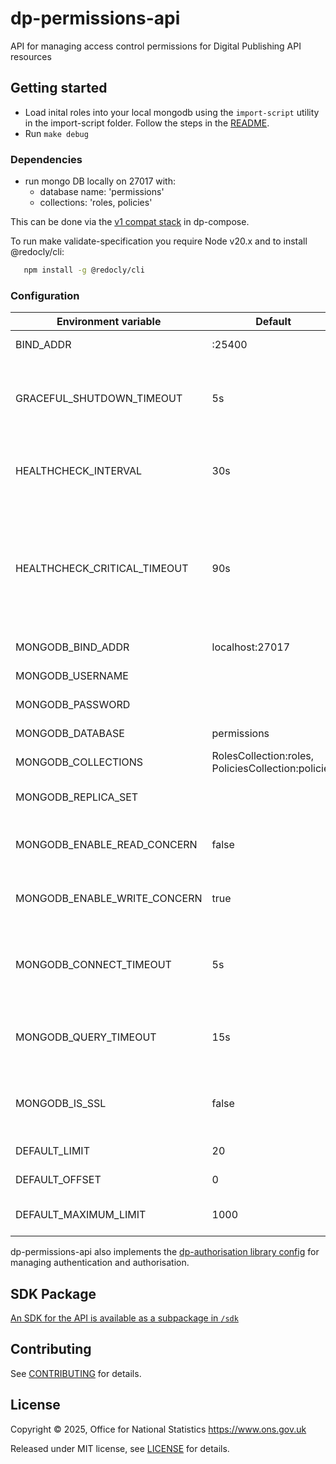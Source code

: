 # dp-permissions-api

API for managing access control permissions for Digital Publishing API resources

## Getting started

* Load inital roles into your local mongodb using the `import-script` utility in the import-script folder. Follow the
  steps in the [README](./import-script/README.md).
* Run `make debug`

### Dependencies

* run mongo DB locally on 27017 with:
  * database name: 'permissions'
  * collections: 'roles, policies'

This can be done via the [v1 compat stack](https://github.com/ONSdigital/dp-compose/tree/main/v2/stacks/v1-compat) in dp-compose.

To run make validate-specification you require Node v20.x and to install @redocly/cli:

```sh
   npm install -g @redocly/cli
```

### Configuration

| Environment variable           | Default                                             | Description                                                                                                         |
|--------------------------------|-----------------------------------------------------|---------------------------------------------------------------------------------------------------------------------|
| BIND_ADDR                      | :25400                                              | The host and port to bind to                                                                                        |
| GRACEFUL_SHUTDOWN_TIMEOUT      | 5s                                                  | The graceful shutdown timeout in seconds (`time.Duration` format)                                                   |
| HEALTHCHECK_INTERVAL           | 30s                                                 | Time between self-healthchecks (`time.Duration` format)                                                             |
| HEALTHCHECK_CRITICAL_TIMEOUT   | 90s                                                 | Time to wait until an unhealthy dependent propagates its state to make this app unhealthy (`time.Duration` format)  |
| MONGODB_BIND_ADDR              | localhost:27017                                     | The MongoDB bind address                                                                                            |
| MONGODB_USERNAME               |                                                     | The MongoDB Username                                                                                                |
| MONGODB_PASSWORD               |                                                     | The MongoDB Password                                                                                                |
| MONGODB_DATABASE               | permissions                                         | The MongoDB database                                                                                                |
| MONGODB_COLLECTIONS            | RolesCollection:roles, PoliciesCollection:policies  | The MongoDB collections                                                                                             |
| MONGODB_REPLICA_SET            |                                                     | The name of the MongoDB replica set                                                                                 |
| MONGODB_ENABLE_READ_CONCERN    | false                                               | Switch to use (or not) majority read concern                                                                        |
| MONGODB_ENABLE_WRITE_CONCERN   | true                                                | Switch to use (or not) majority write concern                                                                       |
| MONGODB_CONNECT_TIMEOUT        | 5s                                                  | The timeout when connecting to MongoDB (`time.Duration` format)                                                     |
| MONGODB_QUERY_TIMEOUT          | 15s                                                 | The timeout for querying MongoDB (`time.Duration` format)                                                           |
| MONGODB_IS_SSL                 | false                                               | Switch to use (or not) TLS when connecting to mongodb                                                               |
| DEFAULT_LIMIT                  | 20                                                  | Default limit for pagination                                                                                        |
| DEFAULT_OFFSET                 | 0                                                   | Default offset for pagination                                                                                       |
| DEFAULT_MAXIMUM_LIMIT          | 1000                                                | Default maximum limit for pagination                                                                                |

dp-permissions-api also implements the [dp-authorisation library config](https://github.com/ONSdigital/dp-authorisation/blob/main/authorisation/config.go) for managing authentication and authorisation.

## SDK Package

[An SDK for the API is available as a subpackage in `/sdk`](sdk/README.md)

## Contributing

See [CONTRIBUTING](CONTRIBUTING.md) for details.

## License

Copyright © 2025, Office for National Statistics <https://www.ons.gov.uk>

Released under MIT license, see [LICENSE](LICENSE.md) for details.
